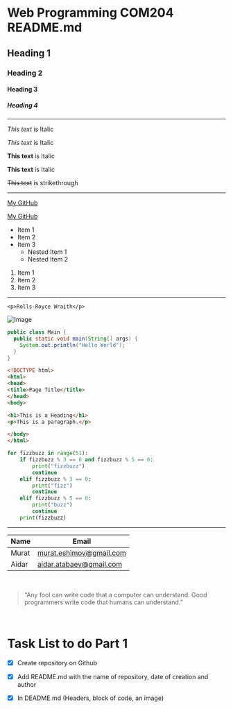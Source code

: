 # Web Programming COM204 README.md

<!-- Heading -->
## Heading 1
### Heading 2
#### Heading 3
##### Heading 4

---

<!--Italic-->
*This text* is Italic

_This text_ is Italic

<!--Strong-->
**This text** is Italic

__This text__ is Italic

<!--Strikethrough-->
~~This text~~ is strikethrough

<!-- Horizontal rule-->
---


<!--Links-->
[My GitHub](https://github.com/murateshimov/web-programming)

[My GitHub](https://github.com/murateshimov/web-programming " GitHub")  

<!--UL-->
* Item 1
* Item 2
* Item 3
    * Nested Item 1
    * Nested Item 2

<!--OL-->
1. Item 1
1. Item 2
1. Item 3
---


<!--Inline block of code-->
`<p>Rolls-Royce Wraith</p>`

<!-- Image -->
![Image](https://cdn.wallpapersafari.com/77/33/AU6aGK.jpg)

<!-- GitHub markdown -->

<!-- Code blocks -->
```java
public class Main {
  public static void main(String[] args) {
    System.out.println("Hello World");
  }
}
```
```html
<!DOCTYPE html>
<html>
<head>
<title>Page Title</title>
</head>
<body>

<h1>This is a Heading</h1>
<p>This is a paragraph.</p>

</body>
</html>
```
```python
for fizzbuzz in range(51):
    if fizzbuzz % 3 == 0 and fizzbuzz % 5 == 0:
        print("fizzbuzz")
        continue
    elif fizzbuzz % 3 == 0:
        print("fizz")
        continue
    elif fizzbuzz % 5 == 0:
        print("buzz")
        continue
    print(fizzbuzz)
```
---
<!-- Tables -->
| Name        | Email                          |
| ----------- | ------------------------------ |
| Murat       | murat.eshimov@gmail.com        |
| Aidar       | aidar.atabaev@gmail.com        |
<br>

<!-- Blockqoute-->
> “Any fool can write code that a computer can understand. Good programmers write code that humans can understand.”

<br>

<!-- Task LIst -->
# Task List to do Part 1
* [x] Create repository on Github
* [x] Add README.md with the name of repository, date of creation and author
* [x] In DEADME.md (Headers, block of code, an image)


